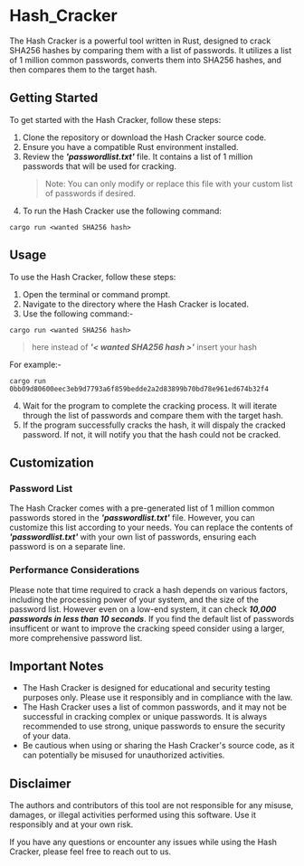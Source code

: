 # Hash_Cracker
The Hash Cracker is a powerful tool written in Rust, designed to crack SHA256 hashes by comparing them with a list of passwords. It utilizes a list of 1 million common passwords, converts them into SHA256 hashes, and then compares them to the target hash.

## Getting Started

To get started with the Hash Cracker, follow these steps:
1. Clone the repository or download the Hash Cracker source code.
2. Ensure you have a compatible Rust environment installed.
3. Review the ***'passwordlist.txt'*** file. It contains a list of 1 million passwords that will be used for cracking.
   > Note: You can only modify or replace this file with your custom list of passwords if desired.
4. To run the Hash Cracker use the following command:
```
cargo run <wanted SHA256 hash>
```

## Usage

To use the Hash Cracker, follow these steps:
1. Open the terminal or command prompt.
2. Navigate to the directory where the Hash Cracker is located.
3. Use the following command:- 
```
cargo run <wanted SHA256 hash>
```
> here instead of ***'< wanted SHA256 hash >'*** insert your hash

For example:-
```
cargo run 0bb09d80600eec3eb9d7793a6f859bedde2a2d83899b70bd78e961ed674b32f4
```
4. Wait for the program to complete the cracking process. It will iterate through the list  of passwords and compare them with the target hash.
5. If the program successfully cracks the hash, it will dispaly the cracked password. If not, it will notify you that the hash could not be cracked.

## Customization
### Password List
The Hash Cracker comes with a pre-generated list of 1 million common passwords stored in the ***'passwordlist.txt'*** file. However, you can customize this list according to your needs. You can replace the contents of ***'passwordlist.txt'*** with your own list of passwords, ensuring each password is on a separate line.

### Performance Considerations
Please note that time required to crack a hash depends on various factors, including the processing power of your system, and the size of the password list. However even on a low-end system, it can check ***10,000 passwords in less than 10 seconds***. If you find the default list of passwords insufficent or want to improve the cracking speed consider using a larger, more comprehensive password list.

## Important Notes
- The Hash Cracker is designed for educational and security testing purposes only. Please use it responsibly and in compliance with the law.
- The Hash Cracker uses a list of common passwords, and it may not be successful in cracking complex or unique passwords. It is always recommended to use strong, unique passwords to ensure the security of your data.
- Be cautious when using or sharing the Hash Cracker's source code, as it can potentially be misused for unauthorized activities.

## Disclaimer
The authors and contributors of this tool are not responsible for any misuse, damages, or illegal activities performed using this software. Use it responsibly and at your own risk.

If you have any questions or encounter any issues while using the Hash Cracker, please feel free to reach out to us.

